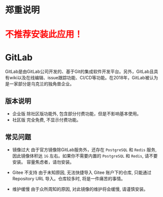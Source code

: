 # 郑重说明

# <font color=Red>**不推荐安装此应用！**</font>

# GitLab

GitLab是由GitLab公司开发的、基于Git的集成软件开发平台。另外，GitLab且具有wiki以及在线编辑、issue跟踪功能、CI/CD等功能。在2018年，GitLab被认为是一家部分是乌克兰的独角兽企业。

## 版本说明

+ 企业版
  除社区版功能外, 包含部分付费功能，但是不影响基本使用。
+ 社区版
  完全免费, 不显示付费功能。

## 常见问题

+ 镜像过大
  由于官方镜像除GitLab服务外，还存在 `PostgreSQL` 和 `Redis` 服务, 因此镜像体积达 `1G`
  左右。如果你不需要内置的 `PostgreSQL` 和 `Redis`, 请不要安装。
  容量焦虑者，请勿安装。

+ Gitee 不支持
  由于未知原因, 无法快捷导入 Gitee 账户下的仓库, 只能通过 Repository URL 导入。仓库较多时, 将是一件痛苦的事情。

+ 维护缓慢
  由于众所周知的原因, 对此镜像的维护将会缓慢, 请谨慎安装。
